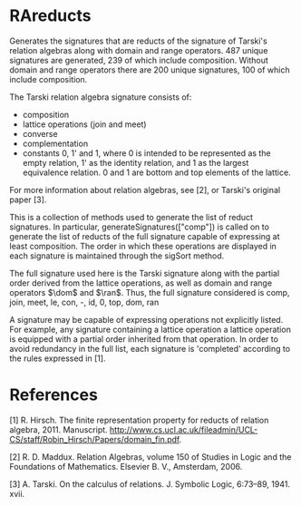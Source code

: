 # RAreducts
Generates the signatures that are reducts of the signature of Tarski's relation algebras along with domain and range operators. 487 unique signatures are generated, 239 of which include composition. Without domain and range operators there are 200 unique signatures, 100 of which include composition.

The Tarski relation algebra signature consists of:
  - composition
  - lattice operations (join and meet)
  - converse
  - complementation
  - constants 0, 1' and 1, where 0 is intended to be represented as the empty relation, 1' as the identity relation, and 1 as the largest equivalence relation. 0 and 1 are bottom and top elements of the lattice.
  
For more information about relation algebras, see [2], or Tarski's original paper [3].

This is a collection of methods used to generate the list of reduct signatures. In particular, generateSignatures(["comp"]) is called on to generate the list of reducts of the full signature capable of expressing at least composition. The order in which these operations are displayed in each signature is maintained through the sigSort method.
  
The full signature used here is the Tarski signature along with the partial order derived from the lattice operations, as well as domain and range operators $\dom$ and $\ran$. Thus, the full signature considered is
    comp, join, meet, le, con, -, id, 0, top, dom, ran
    
A signature may be capable of expressing operations not explicitly listed. For example, any signature containing a lattice operation a lattice operation is equipped with a partial order inherited from that operation. In order to avoid redundancy in the full list, each signature is 'completed' according to the rules expressed in [1].
 
# References 
[1] R. Hirsch. The finite representation property for reducts of relation algebra,
2011. Manuscript. http://www.cs.ucl.ac.uk/fileadmin/UCL-CS/staff/Robin_Hirsch/Papers/domain_fin.pdf.
  
[2] R. D. Maddux. Relation Algebras, volume 150 of Studies in Logic and the
Foundations of Mathematics. Elsevier B. V., Amsterdam, 2006.

[3] A. Tarski. On the calculus of relations. J. Symbolic Logic, 6:73–89, 1941. xvii.

